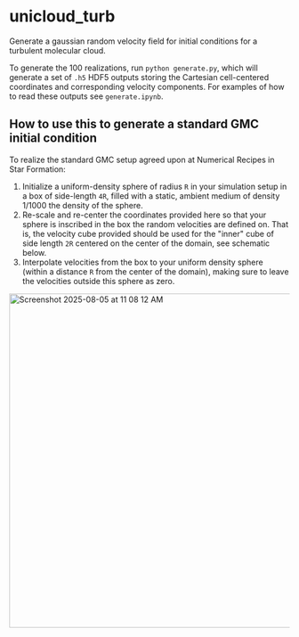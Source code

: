 # unicloud_turb
Generate a gaussian random velocity field for initial conditions for a turbulent molecular cloud.

To generate the 100 realizations, run `python generate.py`, which will generate a set of `.h5` HDF5 outputs storing the Cartesian cell-centered coordinates and corresponding velocity components. For examples of how to read these outputs see `generate.ipynb`. 

## How to use this to generate a standard GMC initial condition
To realize the standard GMC setup agreed upon at Numerical Recipes in Star Formation:
 1. Initialize a uniform-density sphere of radius `R` in your simulation setup in a box of side-length `4R`, filled with a static, ambient medium of density 1/1000 the density of the sphere.
 2. Re-scale and re-center the coordinates provided here so that your sphere is inscribed in the box the random velocities are defined on. That is, the velocity cube provided should be used for the "inner" cube of side length `2R` centered on the center of the domain, see schematic below.
 3. Interpolate velocities from the box to your uniform density sphere (within a distance `R` from the center of the domain), making sure to leave the velocities outside this sphere as zero.
<img width="914" height="600" alt="Screenshot 2025-08-05 at 11 08 12 AM" src="https://github.com/user-attachments/assets/c272af65-bb81-4c5d-90a4-f2ef0b421418" />
